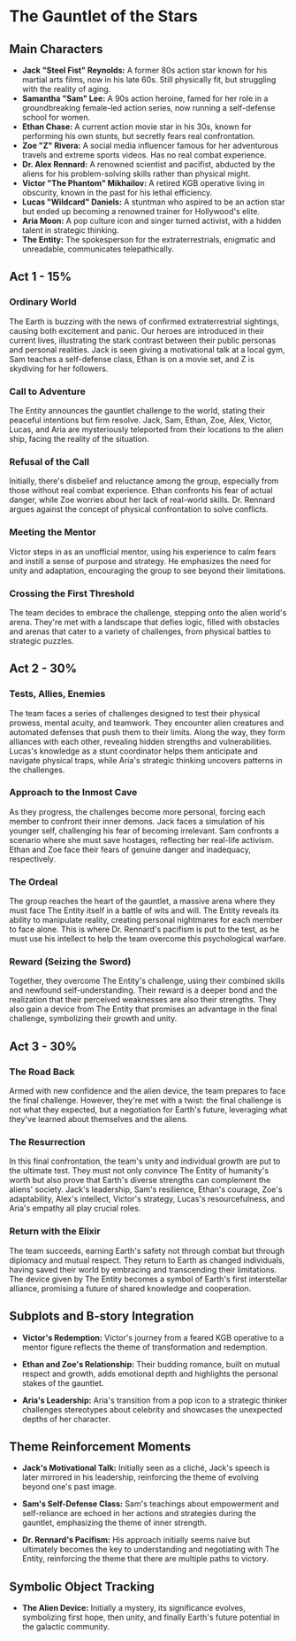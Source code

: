 # The Gauntlet of the Stars

## Main Characters

- **Jack "Steel Fist" Reynolds:** A former 80s action star known for his martial arts films, now in his late 60s. Still physically fit, but struggling with the reality of aging.
- **Samantha "Sam" Lee:** A 90s action heroine, famed for her role in a groundbreaking female-led action series, now running a self-defense school for women.
- **Ethan Chase:** A current action movie star in his 30s, known for performing his own stunts, but secretly fears real confrontation.
- **Zoe "Z" Rivera:** A social media influencer famous for her adventurous travels and extreme sports videos. Has no real combat experience.
- **Dr. Alex Rennard:** A renowned scientist and pacifist, abducted by the aliens for his problem-solving skills rather than physical might.
- **Victor "The Phantom" Mikhailov:** A retired KGB operative living in obscurity, known in the past for his lethal efficiency.
- **Lucas "Wildcard" Daniels:** A stuntman who aspired to be an action star but ended up becoming a renowned trainer for Hollywood's elite.
- **Aria Moon:** A pop culture icon and singer turned activist, with a hidden talent in strategic thinking.
- **The Entity:** The spokesperson for the extraterrestrials, enigmatic and unreadable, communicates telepathically.

## Act 1 - 15%

### Ordinary World

The Earth is buzzing with the news of confirmed extraterrestrial sightings, causing both excitement and panic. Our heroes are introduced in their current lives, illustrating the stark contrast between their public personas and personal realities. Jack is seen giving a motivational talk at a local gym, Sam teaches a self-defense class, Ethan is on a movie set, and Z is skydiving for her followers.

### Call to Adventure

The Entity announces the gauntlet challenge to the world, stating their peaceful intentions but firm resolve. Jack, Sam, Ethan, Zoe, Alex, Victor, Lucas, and Aria are mysteriously teleported from their locations to the alien ship, facing the reality of the situation.

### Refusal of the Call

Initially, there's disbelief and reluctance among the group, especially from those without real combat experience. Ethan confronts his fear of actual danger, while Zoe worries about her lack of real-world skills. Dr. Rennard argues against the concept of physical confrontation to solve conflicts.

### Meeting the Mentor

Victor steps in as an unofficial mentor, using his experience to calm fears and instill a sense of purpose and strategy. He emphasizes the need for unity and adaptation, encouraging the group to see beyond their limitations.

### Crossing the First Threshold

The team decides to embrace the challenge, stepping onto the alien world's arena. They're met with a landscape that defies logic, filled with obstacles and arenas that cater to a variety of challenges, from physical battles to strategic puzzles.

## Act 2 - 30%

### Tests, Allies, Enemies

The team faces a series of challenges designed to test their physical prowess, mental acuity, and teamwork. They encounter alien creatures and automated defenses that push them to their limits. Along the way, they form alliances with each other, revealing hidden strengths and vulnerabilities. Lucas's knowledge as a stunt coordinator helps them anticipate and navigate physical traps, while Aria's strategic thinking uncovers patterns in the challenges.

### Approach to the Inmost Cave

As they progress, the challenges become more personal, forcing each member to confront their inner demons. Jack faces a simulation of his younger self, challenging his fear of becoming irrelevant. Sam confronts a scenario where she must save hostages, reflecting her real-life activism. Ethan and Zoe face their fears of genuine danger and inadequacy, respectively.

### The Ordeal

The group reaches the heart of the gauntlet, a massive arena where they must face The Entity itself in a battle of wits and will. The Entity reveals its ability to manipulate reality, creating personal nightmares for each member to face alone. This is where Dr. Rennard's pacifism is put to the test, as he must use his intellect to help the team overcome this psychological warfare.

### Reward (Seizing the Sword)

Together, they overcome The Entity's challenge, using their combined skills and newfound self-understanding. Their reward is a deeper bond and the realization that their perceived weaknesses are also their strengths. They also gain a device from The Entity that promises an advantage in the final challenge, symbolizing their growth and unity.

## Act 3 - 30%

### The Road Back

Armed with new confidence and the alien device, the team prepares to face the final challenge. However, they're met with a twist: the final challenge is not what they expected, but a negotiation for Earth's future, leveraging what they've learned about themselves and the aliens.

### The Resurrection

In this final confrontation, the team's unity and individual growth are put to the ultimate test. They must not only convince The Entity of humanity's worth but also prove that Earth's diverse strengths can complement the aliens' society. Jack's leadership, Sam's resilience, Ethan's courage, Zoe's adaptability, Alex's intellect, Victor's strategy, Lucas's resourcefulness, and Aria's empathy all play crucial roles.

### Return with the Elixir

The team succeeds, earning Earth's safety not through combat but through diplomacy and mutual respect. They return to Earth as changed individuals, having saved their world by embracing and transcending their limitations. The device given by The Entity becomes a symbol of Earth's first interstellar alliance, promising a future of shared knowledge and cooperation.

## Subplots and B-story Integration

- **Victor's Redemption:** Victor's journey from a feared KGB operative to a mentor figure reflects the theme of transformation and redemption.

- **Ethan and Zoe's Relationship:** Their budding romance, built on mutual respect and growth, adds emotional depth and highlights the personal stakes of the gauntlet.

- **Aria's Leadership:** Aria's transition from a pop icon to a strategic thinker challenges stereotypes about celebrity and showcases the unexpected depths of her character.

## Theme Reinforcement Moments

- **Jack's Motivational Talk:** Initially seen as a cliché, Jack's speech is later mirrored in his leadership, reinforcing the theme of evolving beyond one's past image.

- **Sam's Self-Defense Class:** Sam's teachings about empowerment and self-reliance are echoed in her actions and strategies during the gauntlet, emphasizing the theme of inner strength.

- **Dr. Rennard's Pacifism:** His approach initially seems naive but ultimately becomes the key to understanding and negotiating with The Entity, reinforcing the theme that there are multiple paths to victory.

## Symbolic Object Tracking

- **The Alien Device:** Initially a mystery, its significance evolves, symbolizing first hope, then unity, and finally Earth's future potential in the galactic community.